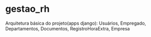 # gestao_rh

Arquitetura básica do projeto(apps django):
Usuários, Empregado, Departamentos, Documentos, RegistroHoraExtra, Empresa

